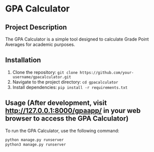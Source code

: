 # GPA Calculator

## Project Description
The GPA Calculator is a simple tool designed to calculate Grade Point Averages for academic purposes.

## Installation
1. Clone the repository: `git clone https://github.com/your-username/gpacalculator.git`
2. Navigate to the project directory: `cd gpacalculator`
3. Install dependencies: `pip install -r requirements.txt`

## Usage (After development, visit http://127.0.0.1:8000/gpaapp/ in your web browser to access the GPA Calculator)
To run the GPA Calculator, use the following command:
```bash
python manage.py runserver
python3 manage.py runserver

